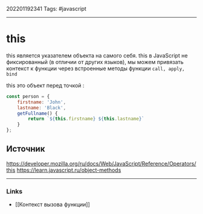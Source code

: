202201192341
Tags: #javascript 

--- 
# this
this является указателем объекта на самого себя.
this в JavaScript не фиксированный (в отличии от других языков), мы можем привязать контекст к функции через встроенные методы функции `call, apply, bind`

this это объект перед точкой :
```js
const person = {
	firstname: 'John',
	lastname: 'Black',
	getFullname() {
		return `${this.firstname} ${this.lastname}`
	}
};
```

## Источник
https://developer.mozilla.org/ru/docs/Web/JavaScript/Reference/Operators/this
https://learn.javascript.ru/object-methods

--- 
### Links
- [[Контекст вызова функции]]
